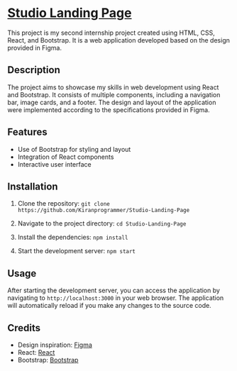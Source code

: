 # [Studio Landing Page]()


This project is my second internship project created using HTML, CSS, React, and Bootstrap. It is a web application developed based on the design provided in Figma.

## Description

The project aims to showcase my skills in web development using React and Bootstrap. It consists of multiple components, including a navigation bar, image cards, and a footer. The design and layout of the application were implemented according to the specifications provided in Figma.

## Features

- Use of Bootstrap for styling and layout
- Integration of React components
- Interactive user interface

## Installation

1. Clone the repository:
  ```git clone https://github.com/Kiranprogrammer/Studio-Landing-Page```

2. Navigate to the project directory:
  ```cd Studio-Landing-Page```

3. Install the dependencies:
   ```npm install```

5. Start the development server:
  ```npm start```

## Usage

After starting the development server, you can access the application by navigating to `http://localhost:3000` in your web browser. The application will automatically reload if you make any changes to the source code.

## Credits

- Design inspiration: [Figma](https://www.figma.com/file/ljVPF7F7Dhk1hIWbJ4DCf6/Studio-Design-Landin-Page-(Community)?type=design&node-id=0-1&mode=design&t=YcsClyuMZUqpkgQB-0)
- React: [React](https://reactjs.org)
- Bootstrap: [Bootstrap](https://getbootstrap.com)
